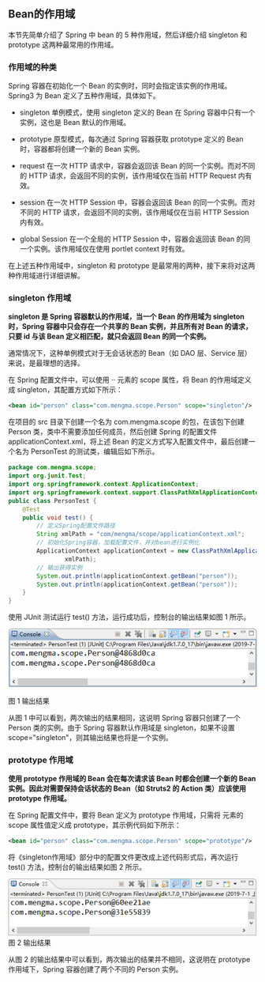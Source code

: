 ## Bean的作用域

本节先简单介绍了 Spring 中 bean 的 5 种作用域，然后详细介绍 singleton 和 prototype 这两种最常用的作用域。

### 作用域的种类
Spring 容器在初始化一个 Bean 的实例时，同时会指定该实例的作用域。Spring3 为 Bean 定义了五种作用域，具体如下。

- singleton
单例模式，使用 singleton 定义的 Bean 在 Spring 容器中只有一个实例，这也是 Bean 默认的作用域。

- prototype
原型模式，每次通过 Spring 容器获取 prototype 定义的 Bean 时，容器都将创建一个新的 Bean 实例。

- request
在一次 HTTP 请求中，容器会返回该 Bean 的同一个实例。而对不同的 HTTP 请求，会返回不同的实例，该作用域仅在当前 HTTP Request 内有效。

- session
在一次 HTTP Session 中，容器会返回该 Bean 的同一个实例。而对不同的 HTTP 请求，会返回不同的实例，该作用域仅在当前 HTTP Session 内有效。

- global Session
在一个全局的 HTTP Session 中，容器会返回该 Bean 的同一个实例。该作用域仅在使用 portlet context 时有效。

在上述五种作用域中，singleton 和 prototype 是最常用的两种，接下来将对这两种作用域进行详细讲解。

### singleton 作用域

**singleton 是 Spring 容器默认的作用域，当一个 Bean 的作用域为 singleton 时，Spring 容器中只会存在一个共享的 Bean 实例，并且所有对 Bean 的请求，只要 id 与该 Bean 定义相匹配，就只会返回 Bean 的同一个实例。**

通常情况下，这种单例模式对于无会话状态的 Bean（如 DAO 层、Service 层）来说，是最理想的选择。

在 Spring 配置文件中，可以使用 ·<bean>· 元素的 scope 属性，将 Bean 的作用域定义成 singleton，其配置方式如下所示：
```xml
<bean id="person" class="com.mengma.scope.Person" scope="singleton"/>
```

在项目的 src 目录下创建一个名为 com.mengma.scope 的包，在该包下创建 Person 类，类中不需要添加任何成员，然后创建 Spring 的配置文件 applicationContext.xml，将上述 Bean 的定义方式写入配置文件中，最后创建一个名为 PersonTest 的测试类，编辑后如下所示。
```java
package com.mengma.scope;
import org.junit.Test;
import org.springframework.context.ApplicationContext;
import org.springframework.context.support.ClassPathXmlApplicationContext;
public class PersonTest {
    @Test
    public void test() {
        // 定义Spring配置文件路径
        String xmlPath = "com/mengma/scope/applicationContext.xml";
        // 初始化Spring容器，加载配置文件，并对bean进行实例化
        ApplicationContext applicationContext = new ClassPathXmlApplicationContext(
                xmlPath);
        // 输出获得实例
        System.out.println(applicationContext.getBean("person"));
        System.out.println(applicationContext.getBean("person"));
    }
}
```
使用 JUnit 测试运行 test() 方法，运行成功后，控制台的输出结果如图 1 所示。

![](images/result4.png)

图 1  输出结果

从图 1 中可以看到，两次输出的结果相同，这说明 Spring 容器只创建了一个 Person 类的实例。由于 Spring 容器默认作用域是 singleton，如果不设置 scope="singleton"，则其输出结果也将是一个实例。

### prototype 作用域

**使用 prototype 作用域的 Bean 会在每次请求该 Bean 时都会创建一个新的 Bean 实例。因此对需要保持会话状态的 Bean（如 Struts2 的 Action 类）应该使用 prototype 作用域。**

在 Spring 配置文件中，要将 Bean 定义为 prototype 作用域，只需将 <bean> 元素的 scope 属性值定义成 prototype，其示例代码如下所示：
```xml
<bean id="person" class="com.mengma.scope.Person" scope="prototype"/>
```

将《singleton作用域》部分中的配置文件更改成上述代码形式后，再次运行 test() 方法，控制台的输出结果如图 2 所示。

![](images/result5.png)
图 2  输出结果

从图 2 的输出结果中可以看到，两次输出的结果并不相同，这说明在 prototype 作用域下，Spring 容器创建了两个不同的 Person 实例。
